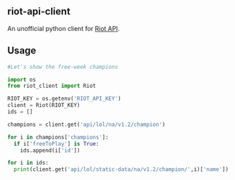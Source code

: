 ## riot-api-client
An unofficial python client for [Riot API](https://developer.riotgames.com/).

## Usage

``` python
#Let's show the free-week champions

import os
from riot_client import Riot

RIOT_KEY = os.getenv('RIOT_API_KEY')
client = Riot(RIOT_KEY)
ids = []

champions = client.get('api/lol/na/v1.2/champion')

for i in champions['champions']:
  if i['freeToPlay'] is True:
    ids.append(i['id'])

for i in ids:
  print(client.get('api/lol/static-data/na/v1.2/champion/',i)['name'])
  
```


